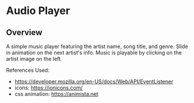 # Audio Player

## Overview
A simple music player featuring the artist name, song title, and genre. Slide in animation on the next artist's info. Music is playable by clicking on the artist image on the left.

References Used:
- https://developer.mozilla.org/en-US/docs/Web/API/EventListener
- icons: https://ionicons.com/
- css animation: https://animista.net
